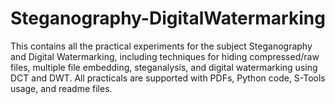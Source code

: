 # Steganography-DigitalWatermarking
This contains all the practical experiments for the subject Steganography and Digital Watermarking, including techniques for hiding compressed/raw files, multiple file embedding, steganalysis, and digital watermarking using DCT and DWT. All practicals are supported with PDFs, Python code, S-Tools usage, and readme files.
